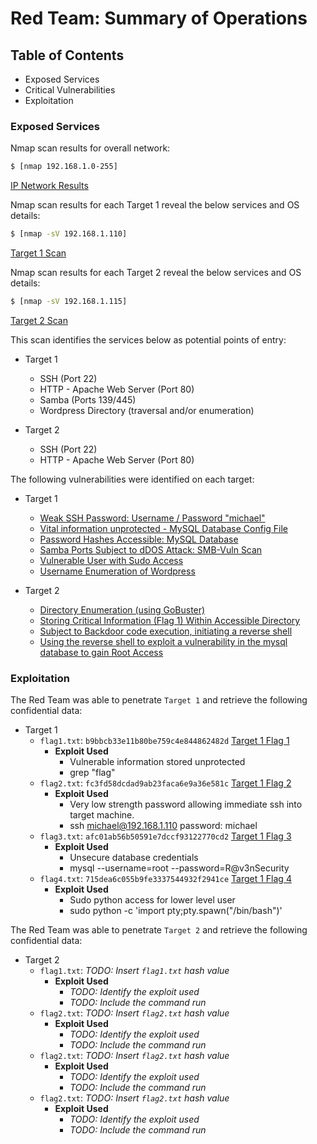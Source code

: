 # Red Team: Summary of Operations

## Table of Contents
- Exposed Services
- Critical Vulnerabilities
- Exploitation

### Exposed Services

Nmap scan results for overall network:

```bash
$ [nmap 192.168.1.0-255]
```
[IP Network Results](https://github.com/GPKnight/Final-Project-Columbia-Cybersecurity/blob/main/Images/nmapnetwork.png)

Nmap scan results for each Target 1 reveal the below services and OS details:

```bash
$ [nmap -sV 192.168.1.110]
```
[Target 1 Scan](https://github.com/GPKnight/Final-Project-Columbia-Cybersecurity/blob/main/Images/nmaptarget1.png)

Nmap scan results for each Target 2 reveal the below services and OS details:

```bash
$ [nmap -sV 192.168.1.115]
```
[Target 2 Scan](https://github.com/GPKnight/Final-Project-Columbia-Cybersecurity/blob/main/Images/nmaptarget2.png)


This scan identifies the services below as potential points of entry:
- Target 1
  - SSH (Port 22)
  - HTTP - Apache Web Server (Port 80)
  - Samba (Ports 139/445)
  - Wordpress Directory (traversal and/or enumeration)

- Target 2
  - SSH (Port 22)
  - HTTP - Apache Web Server (Port 80)

The following vulnerabilities were identified on each target:
- Target 1
  - [Weak SSH Password: Username / Password "michael"](https://github.com/GPKnight/Final-Project-Columbia-Cybersecurity/blob/main/Images/sshmichael.png) 
  - [Vital information unprotected - MySQL Database Config File](https://github.com/GPKnight/Final-Project-Columbia-Cybersecurity/blob/main/Images/mysqlconfig.png)
  - [Password Hashes Accessible: MySQL Database](https://github.com/GPKnight/Final-Project-Columbia-Cybersecurity/blob/main/Images/passwordhashes.png)       
  - [Samba Ports Subject to dDOS Attack: SMB-Vuln Scan](https://github.com/GPKnight/Final-Project-Columbia-Cybersecurity/blob/main/Images/smbvuln.png)
  - [Vulnerable User with Sudo Access](https://github.com/GPKnight/Final-Project-Columbia-Cybersecurity/blob/main/Images/rootescalation.png)
  - [Username Enumeration of Wordpress](https://github.com/GPKnight/Final-Project-Columbia-Cybersecurity/blob/main/Images/wpscanusers.png)

- Target 2
  - [Directory Enumeration (using GoBuster)](https://github.com/GPKnight/Final-Project-Columbia-Cybersecurity/blob/main/Images/T2Gobuster.png)
  - [Storing Critical Information (Flag 1) Within Accessible Directory](https://github.com/GPKnight/Final-Project-Columbia-Cybersecurity/blob/main/Images/Target2Flag1.png)
  - [Subject to Backdoor code execution, initiating a reverse shell](https://github.com/GPKnight/Final-Project-Columbia-Cybersecurity/blob/main/Images/ReverseShell.png)
  - [Using the reverse shell to exploit a vulnerability in the mysql database to gain Root Access](https://github.com/GPKnight/Final-Project-Columbia-Cybersecurity/blob/main/Images/Target2MySqlExploit.png)

### Exploitation

The Red Team was able to penetrate `Target 1` and retrieve the following confidential data:
- Target 1
  - `flag1.txt`: `b9bbcb33e11b80be759c4e844862482d`  [Target 1 Flag 1](https://github.com/GPKnight/Final-Project-Columbia-Cybersecurity/blob/main/Images/target1flag1.png)
    - **Exploit Used**
      - Vulnerable information stored unprotected
      - grep "flag"
  - `flag2.txt`: `fc3fd58dcdad9ab23faca6e9a36e581c` [Target 1 Flag 2](https://github.com/GPKnight/Final-Project-Columbia-Cybersecurity/blob/main/Images/target1flag2.png)
    - **Exploit Used**
      - Very low strength password allowing immediate ssh into target machine.
      - ssh michael@192.168.1.110 password: michael
  - `flag3.txt`: `afc01ab56b50591e7dccf93122770cd2` [Target 1 Flag 3](https://github.com/GPKnight/Final-Project-Columbia-Cybersecurity/blob/main/Images/target1flag3.png)
    - **Exploit Used**
      - Unsecure database credentials
      - mysql --username=root --password=R@v3nSecurity
  - `flag4.txt`: `715dea6c055b9fe3337544932f2941ce` [Target 1 Flag 4](https://github.com/GPKnight/Final-Project-Columbia-Cybersecurity/blob/main/Images/target1flag4.png)
    - **Exploit Used**
      - Sudo python access for lower level user
      - sudo python -c 'import pty;pty.spawn("/bin/bash")'

The Red Team was able to penetrate `Target 2` and retrieve the following confidential data:
- Target 2
  - `flag1.txt`: _TODO: Insert `flag1.txt` hash value_
    - **Exploit Used**
      - _TODO: Identify the exploit used_
      - _TODO: Include the command run_
  - `flag2.txt`: _TODO: Insert `flag2.txt` hash value_
    - **Exploit Used**
      - _TODO: Identify the exploit used_
      - _TODO: Include the command run_
  - `flag2.txt`: _TODO: Insert `flag2.txt` hash value_
    - **Exploit Used**
      - _TODO: Identify the exploit used_
      - _TODO: Include the command run_
  - `flag2.txt`: _TODO: Insert `flag2.txt` hash value_
    - **Exploit Used**
      - _TODO: Identify the exploit used_
      - _TODO: Include the command run_
